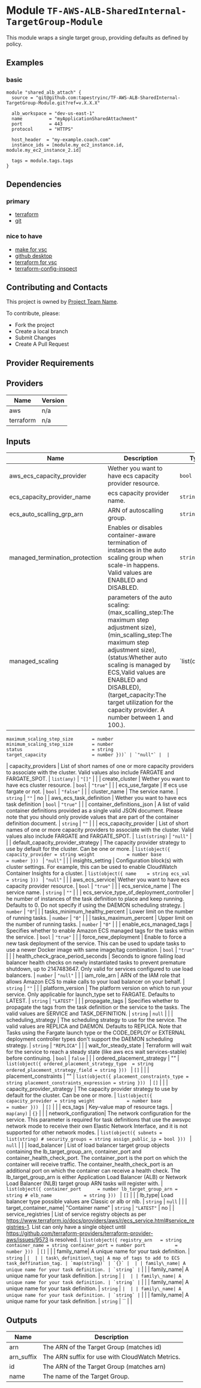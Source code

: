 
# Module `TF-AWS-ALB-SharedInternal-TargetGroup-Module`
This module wraps a single target group, providing defaults as defined by
policy.

## Examples

### basic
```hcl
module "shared_alb_attach" {
  source = "git@github.com:tapestryinc/TF-AWS-ALB-SharedInternal-TargetGroup-Module.git?ref=v.X.X.X"

  alb_workspace = "dev-us-east-1"
  name          = "myApplicationSharedAttachment"
  port          = 443
  protocol      = "HTTPS"

  host_header  = "my-example.coach.com"
  instance_ids = [module.my_ec2_instance.id, module.my_ec2_instance_2.id]

  tags = module.tags.tags
}
```

## Dependencies
### primary
  * [terraform](https://www.terraform.io/)
  * [git](https://git-scm.com/download/win)

### nice to have
  * [make for vsc](https://github.com/technosophos/vscode-make)
  * [github desktop](https://desktop.github.com/)
  * [terraform for vsc](https://github.com/mauve/vscode-terraform)
  * [terraform-config-inspect](https://github.com/hashicorp/terraform-config-inspect)

## Contributing and Contacts

This project is owned by [Project Team Name](project_name@tapestry.com).

To contribute, please:
  * Fork the project
  * Create a local branch
  * Submit Changes
  * Create A Pull Request

## Provider Requirements
## Providers

| Name | Version |
|------|---------|
| aws | n/a |
| terraform | n/a |

## Inputs

| Name | Description | Type | Default | Required |
|------|-------------|------|---------|:-----:|
| aws\_ecs\_capacity\_provider | Wether you want to have ecs capacity provider resource. | `bool` | `"true"` |  |
| ecs\_capacity\_provider\_name | ecs capacity provider name. | `string` | `"null"` |  |
| ecs\_auto\_scalling\_grp\_arn | ARN of autoscalling group. | `string` | `"null"` |  |
| managed\_termination\_protection | Enables or disables container-aware termination of instances in the auto scaling group when scale-in happens. Valid values are ENABLED and DISABLED. | `string` | `"DISABLED"` |  |
| managed\_scaling | parameters of the auto scaling:(max_scalling_step:The maximum step adjustment size),(min_scalling_step:The maximum step adjustment size),(status:Whether auto scaling is managed by ECS,Valid values are ENABLED and DISABLED),(target_capacity:The target utilization for the capacity provider. A number between 1 and 100.).|`list(object({
    maximum_scaling_step_size       = number
    minimum_scaling_step_size       = number
    status                          = string
    target_capacity                 = number }))` | `"null"` |  |
| capacity\_providers | List of short names of one or more capacity providers to associate with the cluster. Valid values also include FARGATE and FARGATE_SPOT. | `list(any)` | `"[]"` |  |
| create\_cluster | Wether you want to have ecs cluster resource. | `bool` | `"true"` |  |
| ecs\_use\_fargate | If ecs use fargate or not. | `bool` | `"false"` |  |
| cluster\_name | The service name. | `string` | `""` | no |
| aws\_ecs\_task\_definition | Wether you want to have ecs task definition | `bool` | `"true"` |  |
| container\_definitions\_json | A list of valid container definitions provided as a single valid JSON document. Please note that you should only provide values that are part of the container definition document. | `string` | `""` |  |
| ecs\_capacity\_provider | List of short names of one or more capacity providers to associate with the cluster. Valid values also include FARGATE and FARGATE_SPOT. | `list(string)` | `"null"` |  |
| default\_capacity\_provider\_strategy | The capacity provider strategy to use by default for the cluster. Can be one or more. | `list(object({
    capacity_provider = string
    weight            = number
    base              = number
  }))
` | `"null"` |  |
| insights\_setting | Configuration block(s) with cluster settings. For example, this can be used to enable CloudWatch Container Insights for a cluster. | `list(object({
    name    = string
    ecs_val = string
  }))
` | `"null"` |  |
| aws\_ecs\_service| Wether you want to have ecs capacity provider resource. | `bool` | `"true"` |  |
| ecs\_service\_name | The service name. | `string` | `""` |  |
| ecs\_service\_type\_of\_deployment\_controller | he number of instances of the task definition to place and keep running. Defaults to 0. Do not specify if using the DAEMON scheduling strategy. | `number` | `"0"`|  |
| tasks\_minimum\_healthy\_percent | Lower limit on the number of running tasks. | `number` | `"0"` |  |
| tasks\_maximum\_percent | Upper limit on the number of running tasks. | `number` | `"0"` |  |
| enable\_ecs\_managed\_tags | Specifies whether to enable Amazon ECS managed tags for the tasks within the service. | `bool` | `"true"` |  |
| force\_new\_deployment | Enable to force a new task deployment of the service. This can be used to update tasks to use a newer Docker image with same image/tag combination. | `bool` | `"true"` |  |
| health\_check\_grace\_period\_seconds | Seconds to ignore failing load balancer health checks on newly instantiated tasks to prevent premature shutdown, up to 2147483647. Only valid for services configured to use load balancers. | `number` | `"null"` |  |
| iam\_role\_arn | ARN of the IAM role that allows Amazon ECS to make calls to your load balancer on your behalf. | `string` | `""` |  |
| platform\_version | The platform version on which to run your service. Only applicable for launch_type set to FARGATE. Defaults to LATEST. | `string` | `"LATEST"` |  |
| propagate\_tags | Specifies whether to propagate the tags from the task definition or the service to the tasks. The valid values are SERVICE and TASK_DEFINITION. | `string` | `null` |  |
| scheduling\_strategy | The scheduling strategy to use for the service. The valid values are REPLICA and DAEMON. Defaults to REPLICA. Note that Tasks using the Fargate launch type or the CODE_DEPLOY or EXTERNAL deployment controller types don't support the DAEMON scheduling strategy. | `string` | `"REPLICA"` |  |
| wait\_for\_steady\_state | Terraform will wait for the service to reach a steady state (like aws ecs wait services-stable) before continuing. | `bool` | `false` |  |
| ordered\_placement\_strategy | "" | `list(object({
    ordered_placement_strategy_type  = string
    ordered_placement_strategy_field = string
  }))
` | `[]` |  |
| placement\_constraints | "" | `list(object({
    placement_constraints_type = string
    placement_constraints_expression = string
  }))
` | `[]` |  |
| capacity\_provider\_strategy | The capacity provider strategy to use by default for the cluster. Can be one or more. | `list(object({
    capacity_provider = string
    weight            = number
    base              = number
  }))
` | `[]` |  |
| ecs\_tags | Key-value map of resource tags. | `map(any)` | `{}` |  |
| network\_configuration| The network configuration for the service. This parameter is required for task definitions that use the awsvpc network mode to receive their own Elastic Network Interface, and it is not supported for other network modes. | `list(object({
    subnets = list(string)
    # security_groups = string
    assign_public_ip = bool
  }))
` | `null` |  |
| load\_balancer | List of load balancer target group objects containing the lb_target_group_arn, container_port and container_health_check_port. The container_port is the port on which the container will receive traffic. The container_health_check_port is an additional port on which the container can receive a health check. The lb_target_group_arn is either Application Load Balancer (ALB) or Network Load Balancer (NLB) target group ARN tasks will register with. | `list(object({
      container_port      = number
      lb_target_group_arn = string
      # elb_name            = string
      }))
` | `[]` |  |
| lb\_type| Load balancer type possible values are Classic or alb or nlb. | `string` | `null` |  |
| target\_container\_name| "Container name" | `string` | `"LATEST"` | no |
| service\_registries | List of service registry objects as per <https://www.terraform.io/docs/providers/aws/r/ecs_service.html#service_registries-1>. List can only have a single object until <https://github.com/terraform-providers/terraform-provider-aws/issues/9573> is resolved. | `list(object({
    registry_arn   = string
    container_name = string
    container_port = number
    port           = number
  }))
` | `[]` |  |
| family\_name| A unique name for your task definition. | `string` | `` |  |
| task\_definition\_tag| A map of tags to add to ECS task_deffination_tag. | `map(string)` | `{}` |  |
| family\_name| A unique name for your task definition. | `string` | `` |  |
| family\_name| A unique name for your task definition. | `string` | `` |  |
| family\_name| A unique name for your task definition. | `string` | `` |  |
| family\_name| A unique name for your task definition. | `string` | `` |  |
| family\_name| A unique name for your task definition. | `string` | `` |  |
| family\_name| A unique name for your task definition. | `string` | `` |  |
## Outputs

| Name | Description |
|------|-------------|
| arn | The ARN of the Target Group (matches id) |
| arn\_suffix | The ARN suffix for use with CloudWatch Metrics. |
| id | The ARN of the Target Group (matches arn) |
| name | The name of the Target Group. |
